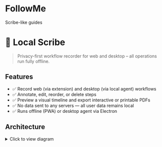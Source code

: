 # FollowMe
Scribe-like guides

# 📝 Local Scribe

> Privacy-first workflow recorder for web and desktop – all operations run fully offline.

## Features

- ✅ Record web (via extension) and desktop (via local agent) workflows  
- ✅ Annotate, edit, reorder, or delete steps  
- ✅ Preview a visual timeline and export interactive or printable PDFs  
- ✅ No data sent to any servers — all user data remains local  
- ✅ Runs offline (PWA) or desktop agent via Electron

## Architecture

<details>
<summary>Click to view diagram</summary>

```mermaid
graph TD
  FE[Frontend (React + TS)]
  EXT[Browser Extension (captures clicks/input)]
  DA[Desktop Agent (Electron)]
  LS[Local Storage / Filesystem]

  EXT --> FE
  DA --> FE
  FE --> LS
